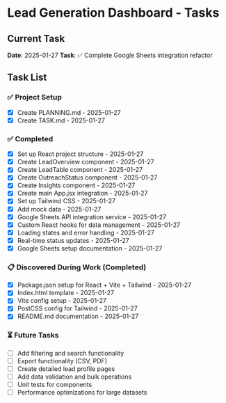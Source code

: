 # Lead Generation Dashboard - Tasks

## Current Task
**Date**: 2025-01-27
**Task**: ✅ Complete Google Sheets integration refactor

## Task List

### ✅ Project Setup
- [x] Create PLANNING.md - 2025-01-27
- [x] Create TASK.md - 2025-01-27

### ✅ Completed
- [x] Set up React project structure - 2025-01-27
- [x] Create LeadOverview component - 2025-01-27
- [x] Create LeadTable component - 2025-01-27
- [x] Create OutreachStatus component - 2025-01-27
- [x] Create Insights component - 2025-01-27
- [x] Create main App.jsx integration - 2025-01-27
- [x] Set up Tailwind CSS - 2025-01-27
- [x] Add mock data - 2025-01-27
- [x] Google Sheets API integration service - 2025-01-27
- [x] Custom React hooks for data management - 2025-01-27
- [x] Loading states and error handling - 2025-01-27
- [x] Real-time status updates - 2025-01-27
- [x] Google Sheets setup documentation - 2025-01-27

### 📋 Discovered During Work (Completed)
- [x] Package.json setup for React + Vite + Tailwind - 2025-01-27
- [x] Index.html template - 2025-01-27
- [x] Vite config setup - 2025-01-27
- [x] PostCSS config for Tailwind - 2025-01-27
- [x] README.md documentation - 2025-01-27

### ⏳ Future Tasks
- [ ] Add filtering and search functionality
- [ ] Export functionality (CSV, PDF)
- [ ] Create detailed lead profile pages
- [ ] Add data validation and bulk operations
- [ ] Unit tests for components
- [ ] Performance optimizations for large datasets 